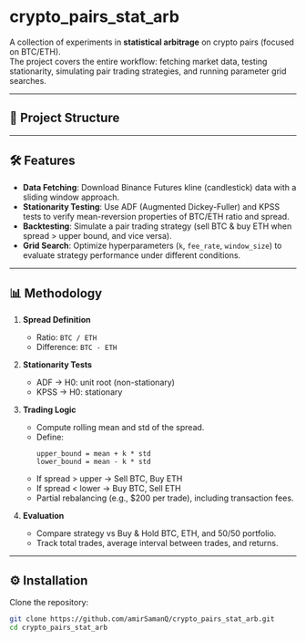 # crypto_pairs_stat_arb

A collection of experiments in **statistical arbitrage** on crypto pairs (focused on BTC/ETH).  
The project covers the entire workflow: fetching market data, testing stationarity, simulating pair trading strategies, and running parameter grid searches.

---

## 📂 Project Structure


---

## 🛠 Features

- **Data Fetching**: Download Binance Futures kline (candlestick) data with a sliding window approach.
- **Stationarity Testing**: Use ADF (Augmented Dickey-Fuller) and KPSS tests to verify mean-reversion properties of BTC/ETH ratio and spread.
- **Backtesting**: Simulate a pair trading strategy (sell BTC & buy ETH when spread > upper bound, and vice versa).
- **Grid Search**: Optimize hyperparameters (`k`, `fee_rate`, `window_size`) to evaluate strategy performance under different conditions.

---

## 📊 Methodology

1. **Spread Definition**  
   - Ratio: `BTC / ETH`  
   - Difference: `BTC - ETH`  

2. **Stationarity Tests**  
   - ADF → H0: unit root (non-stationary)  
   - KPSS → H0: stationary  

3. **Trading Logic**  
   - Compute rolling mean and std of the spread.  
   - Define:
     ```
     upper_bound = mean + k * std
     lower_bound = mean - k * std
     ```
   - If spread > upper → Sell BTC, Buy ETH  
   - If spread < lower → Buy BTC, Sell ETH  
   - Partial rebalancing (e.g., $200 per trade), including transaction fees.

4. **Evaluation**  
   - Compare strategy vs Buy & Hold BTC, ETH, and 50/50 portfolio.  
   - Track total trades, average interval between trades, and returns.  

---

## ⚙️ Installation

Clone the repository:
```bash
git clone https://github.com/amirSamanQ/crypto_pairs_stat_arb.git
cd crypto_pairs_stat_arb
